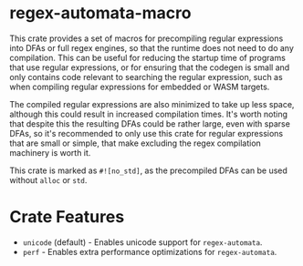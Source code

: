 regex-automata-macro
====================

This crate provides a set of macros for precompiling regular expressions into
DFAs or full regex engines, so that the runtime does not need to do any
compilation. This can be useful for reducing the startup time of programs that
use regular expressions, or for ensuring that the codegen is small and only
contains code relevant to searching the regular expression, such as when
compiling regular expressions for embedded or WASM targets.

The compiled regular expressions are also minimized to take up less space,
although this could result in increased compilation times. It's worth noting
that despite this the resulting DFAs could be rather large, even with sparse
DFAs, so it's recommended to only use this crate for regular expressions that
are small or simple, that make excluding the regex compilation machinery is worth it.

This crate is marked as `#![no_std]`, as the precompiled
DFAs can be used without `alloc` or `std`.

# Crate Features

* `unicode` (default) - Enables unicode support for `regex-automata`.
* `perf` - Enables extra performance optimizations for `regex-automata`.